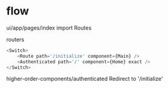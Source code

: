 # flow

ui/app/pages/index import Routes

routers

```js
<Switch>
    <Route path='/initialize' component={Main} />
    <Authenticated path='/' component={Home} exact />
</Switch>
```

higher-order-components/authenticated  Redirect to '/initialize'